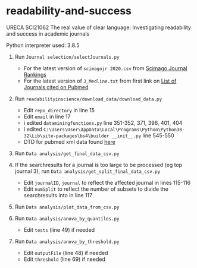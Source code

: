 # readability-and-success
URECA SCI21062 
The real value of clear language: Investigating readability and success in academic journals

Python interpreter used: 3.8.5

1. Run `Journal selection/selectJournals.py`
    - For the latest version of `scimagojr 2020.csv` from [Scimago Journal Rankings](https://www.scimagojr.com/journalrank.php?order=h&ord=desc)
    - For the latest version of `J_Medline.txt` from first link on [List of Journals cited on Pubmed](https://www.nlm.nih.gov/bsd/serfile_addedinfo.html)

2. Run `readabilityinscience/download_data/download_data.py` 
    - Edit `repo_directory` in line 15
    - Edit `email` in line 17
    - i edited `dataminingfunctions.py` line 351-352, 371, 396, 401, 404
    - i edited `C:\Users\User\AppData\Local\Programs\Python\Python38-32\Lib\site-packages\bs4\builder __init__.py` line 545-550
    - DTD for pubmed xml data found [here](https://dtd.nlm.nih.gov/ncbi/pubmed/out/pubmed_190101.dtd)

3. Run `Data analysis/get_final_data_csv.py` 

4. If the searchresults for a journal is too large to be processed (eg top journal 3), run `Data analysis/get_split_final_data_csv.py` 
    - Edit `journalID`, `journal` to reflect the affected journal in lines 115-116
    - Edit `numSplit` to reflect the number of subsets to divide the searchresults into in line 117

5. Run `Data analysis/plot_data_from_csv.py` 

6. Run `Data analysis/anova_by_quantiles.py` 
    - Edit `tests` (line 49) if needed

7. Run `Data analysis/anova_by_threshold.py` 
    - Edit `outputFile` (line 48) if needed
    - Edit `threshold` (line 69) if needed